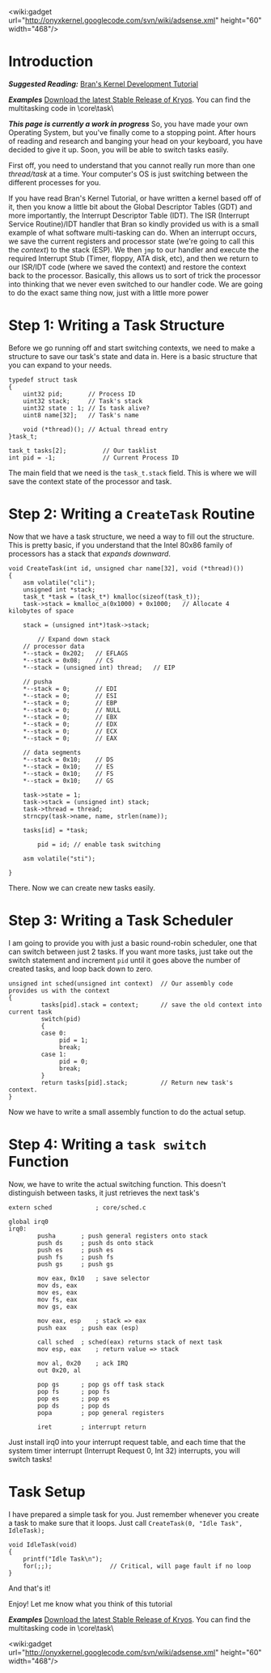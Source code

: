 &lt;wiki:gadget url="http://onyxkernel.googlecode.com/svn/wiki/adsense.xml" height="60" width="468"/&gt;

# Introduction #

**_Suggested Reading:_** [Bran's Kernel Development Tutorial](http://osdever.net/bkerndev/Docs/intro.htm)

**_Examples_** [Download the latest Stable Release of Kryos](http://code.google.com/p/onyxkernel/downloads/list). You can find the multitasking code in \core\task\

**_This page is currently a work in progress_**
So, you have made your own Operating System, but you've finally come to a stopping point. After hours of reading and research and banging your head on your keyboard, you have decided to give it up. Soon, you will be able to switch tasks easily.

First off, you need to understand that you cannot really run more than one _thread/task_ at a time. Your computer's OS is just switching between the different processes for you.

If you have read Bran's Kernel Tutorial, or have written a kernel based off of it, then you know a little bit about the Global Descriptor Tables (GDT) and more importantly, the Interrupt Descriptor Table (IDT). The ISR (Interrupt Service Routine)/IDT handler that Bran so kindly provided us with is a small example of what software multi-tasking can do. When an interrupt occurs, we save the current registers and processor state (we're going to call this the _context_) to the stack (ESP). We then `jmp` to our handler and execute the required Interrupt Stub (Timer, floppy, ATA disk, etc), and then we return to our ISR/IDT code (where we saved the context) and restore the context back to the processor. Basically, this allows us to sort of trick the processor into thinking that we never even switched to our handler code. We are going to do the exact same thing now, just with a little more power

# Step 1: Writing a Task Structure #

Before we go running off and start switching contexts, we need to make a structure to save our task's state and data in. Here is a basic structure that you can expand to your needs.
```
typedef struct task
{
	uint32 pid;       // Process ID
	uint32 stack;	  // Task's stack
	uint32 state : 1; // Is task alive?
	uint8 name[32];   // Task's name

	void (*thread)(); // Actual thread entry
}task_t;

task_t tasks[2];          // Our tasklist
int pid = -1;             // Current Process ID
```
The main field that we need is the `task_t.stack` field. This is where we will save the context state of the processor and task.

# Step 2: Writing a `CreateTask` Routine #

Now that we have a task structure, we need a way to fill out the structure. This is pretty basic, if you understand that the Intel 80x86 family of processors has a stack that _expands downward_.

```
void CreateTask(int id, unsigned char name[32], void (*thread)())
{
	asm volatile("cli");
	unsigned int *stack;
	task_t *task = (task_t*) kmalloc(sizeof(task_t));
	task->stack = kmalloc_a(0x1000) + 0x1000;	// Allocate 4 kilobytes of space

	stack = (unsigned int*)task->stack;

        // Expand down stack
	// processor data
	*--stack = 0x202;	// EFLAGS
	*--stack = 0x08;	// CS
	*--stack = (unsigned int) thread;	// EIP

	// pusha
	*--stack = 0;		// EDI
	*--stack = 0;		// ESI
	*--stack = 0;		// EBP
	*--stack = 0;		// NULL
	*--stack = 0;		// EBX
	*--stack = 0;		// EDX
	*--stack = 0;		// ECX
	*--stack = 0;		// EAX

	// data segments
	*--stack = 0x10;	// DS
	*--stack = 0x10;	// ES
	*--stack = 0x10;	// FS
	*--stack = 0x10;	// GS

	task->state = 1;
	task->stack = (unsigned int) stack;
	task->thread = thread;
	strncpy(task->name, name, strlen(name));

	tasks[id] = *task;

        pid = id; // enable task switching

	asm volatile("sti");
	
}
```

There. Now we can create new tasks easily.

# Step 3: Writing a Task Scheduler #

I am going to provide you with just a basic round-robin scheduler, one that can switch between just 2 tasks. If you want more tasks, just take out the switch statement and increment `pid` until it goes above the number of created tasks, and loop back down to zero.

```
unsigned int sched(unsigned int context)  // Our assembly code provides us with the context
{
         tasks[pid].stack = context;      // save the old context into current task
         switch(pid)
         {
         case 0:
              pid = 1;
              break;
         case 1:
              pid = 0;
              break;
         }
         return tasks[pid].stack;         // Return new task's context.
}
```
Now we have to write a small assembly function to do the actual setup.

# Step 4: Writing a `task switch` Function #

Now, we have to write the actual switching function. This doesn't distinguish between tasks, it just retrieves the next task's

```
extern sched			; core/sched.c

global irq0
irq0:
		pusha		; push general registers onto stack
		push ds		; push ds onto stack
		push es		; push es
		push fs		; push fs
		push gs		; push gs
		
		mov eax, 0x10	; save selector
		mov ds, eax		
		mov es, eax
		mov fs, eax
		mov gs, eax		
		
		mov eax, esp	; stack => eax
		push eax	; push eax (esp)

		call sched	; sched(eax) returns stack of next task
		mov esp, eax	; return value => stack
		
		mov al, 0x20	; ack IRQ
		out 0x20, al	
		
		pop gs		; pop gs off task stack
		pop fs		; pop fs
		pop es		; pop es
		pop ds		; pop ds
		popa		; pop general registers

		iret		; interrupt return
```

Just install irq0 into your interrupt request table, and each time that the system timer interrupt (Interrupt Request 0, Int 32) interrupts, you will switch tasks!

# Task Setup #

I have prepared a simple task for you. Just remember whenever you create a task to make sure that it loops. Just call `CreateTask(0, "Idle Task", IdleTask);`
```
void IdleTask(void)
{
	printf("Idle Task\n");
	for(;;);				// Critical, will page fault if no loop
}
```
And that's it!

Enjoy! Let me know what you think of this tutorial

**_Examples_** [Download the latest Stable Release of Kryos](http://code.google.com/p/onyxkernel/downloads/list). You can find the multitasking code in \core\task\

&lt;wiki:gadget url="http://onyxkernel.googlecode.com/svn/wiki/adsense.xml" height="60" width="468"/&gt;